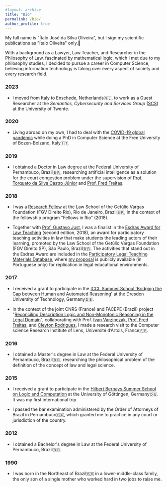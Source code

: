 ```yaml
---
#layout: archive
title: "Bio"
permalink: /bio/
author_profile: true
---
```


My full name is "Ítalo José da Silva Oliveira", but I sign my scientific publications as "Ítalo Oliveira" only.🙂


With a background as a Lawyer, Law Teacher, and Researcher in the Philosophy of Law, fascinated by mathematical logic, which I met due to my philosophy studies, I decided to pursue a career in Computer Science, believing information technology is taking over every aspect of society and every research field.


### 2023

- I moved from Italy to Enschede, Netherlands🇳🇱, to work as a Guest Researcher at the _Semantics, Cybersecurity and Services Group_ ([SCS](https://www.utwente.nl/en/eemcs/scs/)) at the University of Twente.

### 2020

- Living abroad on my own, I had to deal with the [COVID-19 global pandemic](https://en.wikipedia.org/wiki/COVID-19_pandemic) while doing a PhD in Computer Science at the Free University of Bozen-Bolzano, Italy🇮🇹.

### 2019

- I obtained a Doctor in Law degree at the Federal University of Pernambuco, Brazil🇧🇷, researching artificial intelligence as a solution for the court congestion problem under the supervision of [Prof. Torquato da Silva Castro Júnior](http://lattes.cnpq.br/3738419253523414) and [Prof. Fred Freitas](https://scholar.google.co.uk/citations?user=bp0hZ8QAAAAJ&hl=en).

### 2018

- I was a [Research Fellow](https://direitorio.fgv.br/fellows-rio) at the Law School of the Getúlio Vargas Foundation (FGV Direito Rio), Rio de Janeiro, Brazil🇧🇷, in the context of the fellowship program "Fellows in Rio" (2018).

- Together with [Prof. Gustavo Just](http://lattes.cnpq.br/1389722095904056), I was a finalist in the [Esdras Award for Law Teaching](https://direitosp.fgv.br/en/esdras-award-law-teaching) (second edition, 2018), an award for participatory teaching activities in law that make students the leading actors of their learning, promoted by the Law School of the Getúlio Vargas Foundation (FGV Direito SP), São Paulo, Brazil🇧🇷. The activities that stand out in the Esdras Award are included in the [Participatory Legal Teaching Materials Database](https://ejurparticipativo.direitosp.fgv.br/material-de-ensino), where [my proposal](https://ejurparticipativo.direitosp.fgv.br/portfolio/oficina-minutas) is publicly available (in Portuguese only) for replication in legal educational environments.

### 2017

- I received a grant to participate in the [ICCL Summer School 'Bridging the Gap between Human and Automated Reasoning'](https://iccl.inf.tu-dresden.de/web/SummerSchool2017) at the Dresden University of Technology, Germany🇩🇪.

- In the context of the joint CNRS (France) and FACEPE (Brazil) project "[Reconciling Description Logic and Non-Monotonic Reasoning in the Legal Domain](https://www.cril.univ-artois.fr/en/projects/dlnmr/)", collaborating with Prof. [Ivan Varzinczak](https://ijv.ovh/), [Prof. Fred Freitas](https://scholar.google.co.uk/citations?user=bp0hZ8QAAAAJ&hl=en), and [Cleyton Rodrigues](https://scholar.google.com/citations?user=BPveCTMAAAAJ&hl=en), I made a research visit to the Computer science Research Institute of Lens, Université d’Artois, France🇫🇷.

### 2016

- I obtained a Master's degree in Law at the Federal University of Pernambuco, Brazil🇧🇷, researching the philosophical problem of the definition of the concept of law and legal science.

### 2015

- I received a grant to participate in the [Hilbert Bernays Summer School on Logic and Computation](https://gcms-devops1.uni-goettingen.de/en/505718.html) at the University of Göttingen, Germany🇩🇪. It was my first international trip.

- I passed the bar examination administered by the Order of Attorneys of Brazil in Pernambuco🇧🇷, which granted me to practice in any court or jurisdiction of the country.

### 2012

- I obtained a Bachelor's degree in Law at the Federal University of Pernambuco, Brazil🇧🇷.

### 1990

- I was born in the Northeast of Brazil🇧🇷 in a lower-middle-class family, the only son of a single mother who worked hard in two jobs to raise me.